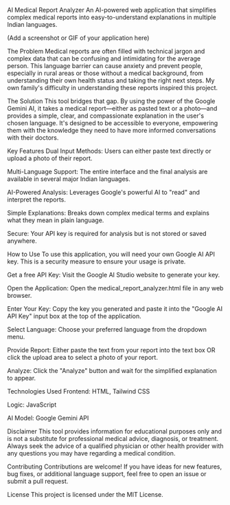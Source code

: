 AI Medical Report Analyzer
An AI-powered web application that simplifies complex medical reports into easy-to-understand explanations in multiple Indian languages.

(Add a screenshot or GIF of your application here)

The Problem
Medical reports are often filled with technical jargon and complex data that can be confusing and intimidating for the average person. This language barrier can cause anxiety and prevent people, especially in rural areas or those without a medical background, from understanding their own health status and taking the right next steps. My own family's difficulty in understanding these reports inspired this project.

The Solution
This tool bridges that gap. By using the power of the Google Gemini AI, it takes a medical report—either as pasted text or a photo—and provides a simple, clear, and compassionate explanation in the user's chosen language. It's designed to be accessible to everyone, empowering them with the knowledge they need to have more informed conversations with their doctors.

Key Features
Dual Input Methods: Users can either paste text directly or upload a photo of their report.

Multi-Language Support: The entire interface and the final analysis are available in several major Indian languages.

AI-Powered Analysis: Leverages Google's powerful AI to "read" and interpret the reports.

Simple Explanations: Breaks down complex medical terms and explains what they mean in plain language.

Secure: Your API key is required for analysis but is not stored or saved anywhere.

How to Use
To use this application, you will need your own Google AI API key. This is a security measure to ensure your usage is private.

Get a free API Key: Visit the Google AI Studio website to generate your key.

Open the Application: Open the medical_report_analyzer.html file in any web browser.

Enter Your Key: Copy the key you generated and paste it into the "Google AI API Key" input box at the top of the application.

Select Language: Choose your preferred language from the dropdown menu.

Provide Report: Either paste the text from your report into the text box OR click the upload area to select a photo of your report.

Analyze: Click the "Analyze" button and wait for the simplified explanation to appear.

Technologies Used
Frontend: HTML, Tailwind CSS

Logic: JavaScript

AI Model: Google Gemini API

Disclaimer
This tool provides information for educational purposes only and is not a substitute for professional medical advice, diagnosis, or treatment. Always seek the advice of a qualified physician or other health provider with any questions you may have regarding a medical condition.

Contributing
Contributions are welcome! If you have ideas for new features, bug fixes, or additional language support, feel free to open an issue or submit a pull request.

License
This project is licensed under the MIT License.
